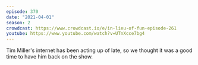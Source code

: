 ```yaml
---
episode: 370
date: "2021-04-01"
season: 2
crowdcast: https://www.crowdcast.io/e/in-lieu-of-fun-episode-261
youtube: https://www.youtube.com/watch?v=UTnXcce7bg4
---
```

Tim Miller's internet has been acting up of late, so we thought it was a good
time to have him back on the show.
